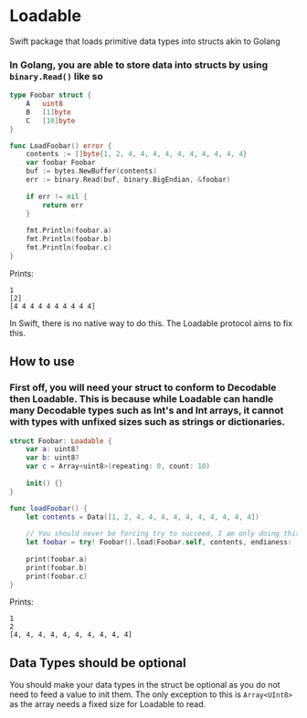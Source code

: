 # Loadable
Swift package that loads primitive data types into structs akin to Golang

### In Golang, you are able to store data into structs by using `binary.Read()` like so
```go
type Foobar struct {
    A   uint8
    B   [1]byte
    C   [10]byte
}

func LoadFoobar() error {
    contents := []byte{1, 2, 4, 4, 4, 4, 4, 4, 4, 4, 4, 4}
    var foobar Foobar
    buf := bytes.NewBuffer(contents)
    err := binary.Read(buf, binary.BigEndian, &foobar)
    
    if err != nil {
        return err
    }
    
    fmt.Println(foobar.a)
    fmt.Println(foobar.b)
    fmt.Println(foobar.c)
}
```

Prints:
```
1
[2]
[4 4 4 4 4 4 4 4 4 4]
```

In Swift, there is no native way to do this. The Loadable protocol aims to fix this.

## How to use

### First off, you will need your struct to conform to Decodable then Loadable. This is because while Loadable can handle many Decodable types such as Int's and Int arrays, it cannot with types with unfixed sizes such as strings or dictionaries.
```swift
struct Foobar: Loadable {
    var a: uint8?
    var b: uint8?
    var c = Array<uint8>(repeating: 0, count: 10)
    
    init() {}
}

func loadFoobar() {
    let contents = Data([1, 2, 4, 4, 4, 4, 4, 4, 4, 4, 4, 4])
    
    // You should never be forcing try to succeed, I am only doing this as I know it will work
    let foobar = try! Foobar().load(Foobar.self, contents, endianess: .bigEndian)
    
    print(foobar.a)
    print(foobar.b)
    print(foobar.c)
}
``` 

Prints:
```
1
2
[4, 4, 4, 4, 4, 4, 4, 4, 4, 4]
```

## Data Types should be optional
You should make your data types in the struct be optional as you do not need to feed a value to init them. The only exception to this is `Array<UInt8>` as the array needs a fixed size for Loadable to read. 
